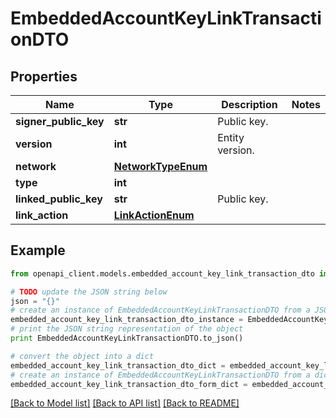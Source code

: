 # EmbeddedAccountKeyLinkTransactionDTO


## Properties

Name | Type | Description | Notes
------------ | ------------- | ------------- | -------------
**signer_public_key** | **str** | Public key. | 
**version** | **int** | Entity version. | 
**network** | [**NetworkTypeEnum**](NetworkTypeEnum.md) |  | 
**type** | **int** |  | 
**linked_public_key** | **str** | Public key. | 
**link_action** | [**LinkActionEnum**](LinkActionEnum.md) |  | 

## Example

```python
from openapi_client.models.embedded_account_key_link_transaction_dto import EmbeddedAccountKeyLinkTransactionDTO

# TODO update the JSON string below
json = "{}"
# create an instance of EmbeddedAccountKeyLinkTransactionDTO from a JSON string
embedded_account_key_link_transaction_dto_instance = EmbeddedAccountKeyLinkTransactionDTO.from_json(json)
# print the JSON string representation of the object
print EmbeddedAccountKeyLinkTransactionDTO.to_json()

# convert the object into a dict
embedded_account_key_link_transaction_dto_dict = embedded_account_key_link_transaction_dto_instance.to_dict()
# create an instance of EmbeddedAccountKeyLinkTransactionDTO from a dict
embedded_account_key_link_transaction_dto_form_dict = embedded_account_key_link_transaction_dto.from_dict(embedded_account_key_link_transaction_dto_dict)
```
[[Back to Model list]](../README.md#documentation-for-models) [[Back to API list]](../README.md#documentation-for-api-endpoints) [[Back to README]](../README.md)


